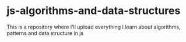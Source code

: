 # js-algorithms-and-data-structures
This is a repository where I'll upload everything I learn about algorithms, patterns and data structure in js
